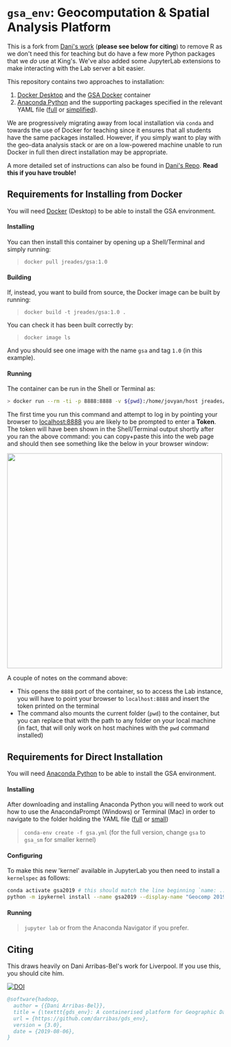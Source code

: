# `gsa_env`: Geocomputation & Spatial Analysis Platform

This is a fork from [Dani's work](https://github.com/darribas/gds_env) (**please see below for citing**) to remove R as we don't need this for teaching but do have a few more Python packages that we _do_ use at King's. We've also added some JupyterLab extensions to make interacting with the Lab server a bit easier.

This repository contains two approaches to installation:

1. [Docker Desktop](https://www.docker.com/products/docker-desktop) and the [GSA Docker](https://cloud.docker.com/u/jreades/repository/docker/jreades/gsa) container
2. [Anaconda Python](https://www.anaconda.com/distribution/#download-section) and the supporting packages specified in the relevant YAML file ([full](https://github.com/kingsgeocomp/gsa_env/blob/master/gsa.yml) or [simplified](https://github.com/kingsgeocomp/gsa_env/blob/master/gsa_sm.yml)).

We are progressively migrating away from local installation via `conda` and towards the use of Docker for teaching since it ensures that all students have the same packages installed. However, if you simply want to play with the geo-data analysis stack or are on a low-powered machine unable to run Docker in full then direct installation may be appropriate.

A more detailed set of instructions can also be found in [Dani's Repo](https://github.com/darribas/gds19/tree/master/content/infrastructure). **Read this if you have trouble!**

## Requirements for Installing from Docker

You will need [Docker](https://www.docker.com) (Desktop) to be able to install the GSA environment.

#### Installing

You can then install this container by opening up a Shell/Terminal and simply running:

> `docker pull jreades/gsa:1.0`

#### Building

If, instead, you want to build from source, the Docker image can be built by running:

> `docker build -t jreades/gsa:1.0 .`

You can check it has been built correctly by:

> `docker image ls`

And you should see one image with the name `gsa` and tag `1.0` (in this example).

#### Running

The container can be run in the Shell or Terminal as:

```bash
> docker run --rm -ti -p 8888:8888 -v ${pwd}:/home/jovyan/host jreades/gsa:1.0
```

The first time you run this command and attempt to log in by pointing your browser to [localhost:8888](http://127.0.0.1:8888/lab?) you are likely to be prompted to enter a **Token**. The token will have been shown in the Shell/Terminal output shortly after you ran the above command: you can copy+paste this into the web page and should then see something like the below in your browser window:

<img src="JupyterLab.png" width="500">

A couple of notes on the command above:

* This opens the `8888` port of the container, so to access the Lab instance,
  you will have to point your browser to `localhost:8888` and insert the token
  printed on the terminal
* The command also mounts the current folder (`pwd`) to the container, but you can replace that with the path to any folder on your local machine (in fact, that will only work on host machines with the `pwd` command installed)

## Requirements for Direct Installation

You will need [Anaconda Python](https://www.anaconda.com/distribution/#download-section) to be able to install the GSA environment.

#### Installing

After downloading and installing Anaconda Python you will need to work out how to use the AnacondaPrompt (Windows) or Terminal (Mac) in order to navigate to the folder holding the YAML file ([full](https://github.com/kingsgeocomp/gsa_env/blob/master/gsa.yml) or [small](https://github.com/kingsgeocomp/gsa_env/blob/master/gsa_sm.yml))

> `conda-env create -f gsa.yml` (for the full version, change `gsa` to `gsa_sm` for smaller kernel)

#### Configuring

To make this new 'kernel' available in JupyterLab you then need to install a `kernelspec` as follows:

```bash
conda activate gsa2019 # this should match the line beginning `name: ...` in the YAML file
python -m ipykernel install --name gsa2019 --display-name "Geocomp 2019" # Note match of 'names', display name can be anything
```

#### Running

> `jupyter lab` or from the Anaconda Navigator if you prefer.

## Citing

This draws heavily on Dani Arribas-Bel's work for Liverpool. If you use this, you should cite him.

[![DOI](https://zenodo.org/badge/65582539.svg)](https://zenodo.org/badge/latestdoi/65582539)

```bibtex
@software{hadoop,
  author = {{Dani Arribas-Bel}},
  title = {\texttt{gds_env}: A containerised platform for Geographic Data Science},
  url = {https://github.com/darribas/gds_env},
  version = {3.0},
  date = {2019-08-06},
}
```
